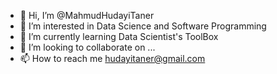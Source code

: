 - 👋 Hi, I’m @MahmudHudayiTaner
- 👀 I’m interested in Data Science and Software Programming
- 🌱 I’m currently learning Data Scientist's ToolBox
- 💞️ I’m looking to collaborate on ...
- 📫 How to reach me hudayitaner@gmail.com

<!---
MahmudHudayiTaner/MahmudHudayiTaner is a ✨ special ✨ repository because its `README.md` (this file) appears on your GitHub profile.
You can click the Preview link to take a look at your changes.
--->
